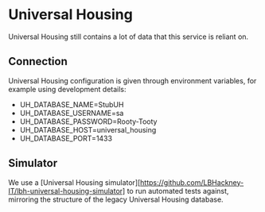 # Universal Housing

Universal Housing still contains a lot of data that this service is reliant on.

## Connection

Universal Housing configuration is given through environment variables, for example using development details:

- UH_DATABASE_NAME=StubUH
- UH_DATABASE_USERNAME=sa
- UH_DATABASE_PASSWORD=Rooty-Tooty
- UH_DATABASE_HOST=universal_housing
- UH_DATABASE_PORT=1433

## Simulator

We use a [Universal Housing simulator][https://github.com/LBHackney-IT/lbh-universal-housing-simulator] to run automated tests against, mirroring the structure of the legacy Universal Housing database.
